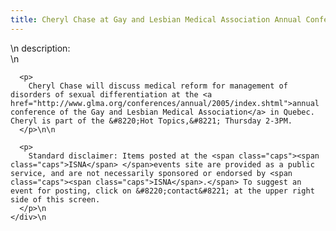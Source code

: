 ```yaml
---
title: Cheryl Chase at Gay and Lesbian Medical Association Annual Conference
---
```


<div class="flexinode-body flexinode-2">
  <div class="flexinode-textarea-1">
    <div class="form-item">
      \n <label>description:</label><br /> \n 
      
      <p>
        Cheryl Chase will discuss medical reform for management of disorders of sexual differentiation at the <a href="http://www.glma.org/conferences/annual/2005/index.shtml">annual conference of the Gay and Lesbian Medical Association</a> in Quebec. Cheryl is part of the &#8220;Hot Topics,&#8221; Thursday 2-3PM.
      </p>\n\n
      
      <p>
        Standard disclaimer: Items posted at the <span class="caps"><span class="caps">ISNA</span> </span>events site are provided as a public service, and are not necessarily sponsored or endorsed by <span class="caps"><span class="caps">ISNA</span>.</span> To suggest an event for posting, click on &#8220;contact&#8221; at the upper right side of this screen.
      </p>\n
    </div>\n
  </div>
</div>